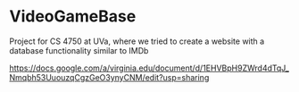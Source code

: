 # VideoGameBase
Project for CS 4750 at UVa, where we tried to create a website with a database functionality similar to IMDb


https://docs.google.com/a/virginia.edu/document/d/1EHVBpH9ZWrd4dTqJ_Nmqbh53UuouzqCgzGeO3ynyCNM/edit?usp=sharing
